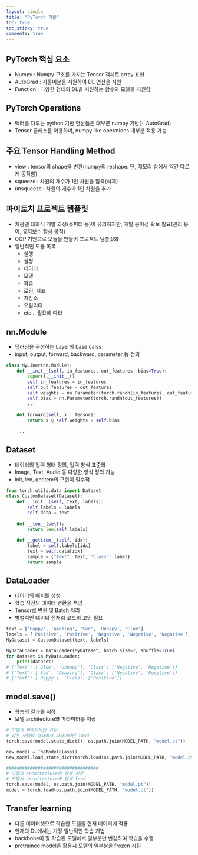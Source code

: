 ```yaml
---
layout: single
title: "PyTorch 기본"
toc: true
toc_sticky: true
comments: true
---
```


## PyTorch 핵심 요소
- Numpy : Numpy 구조를 가지는 Tensor 객체로 array 표현
- AutoGrad : 자동미분을 지원하여 DL 연산을 지원
- Function : 다양한 형태의 DL을 지원하는 함수와 모델을 지원함

## PyTorch Operations
- 벡터를 다루는 python 기반 연산들은 대부분 numpy 기반(+ AutoGrad)
- Tensor 클래스를 이용하며, numpy like operations 대부분 적용 가능

## 주요 Tensor Handling Method
- view : tensor의 shape을 변환(numpy의 reshape. 단, 메모리 상에서 약간 다르게 동작함)
- squeeze : 차원의 개수가 1인 차원을 압축(삭제)
- unsqueeze : 차원의 개수가 1인 차원을 추가

## 파이토치 프로젝트 템플릿
- 처음엔 대화식 개발 과정(쥬피터 등)이 유리하지만, 개발 용이성 확보 필요(관리 용이, 유지보수 향상 목적)
- OOP 기반으로 모듈을 만들어 프로젝트 템플릿화
- 일반적인 모듈 목록
    - 실행
    - 설정
    - 데이터
    - 모델
    - 학습
    - 로깅, 지표
    - 저장소
    - 유틸리티
    - etc... 필요에 따라

## nn.Module
- 딥러닝을 구성하는 Layer의 base calss
- input, output, forward, backward, parameter 등 정의
```python
class MyLiner(nn.Module):
    def __init__(self, in_features, out_features, bias=True):
        super().__init__()
        self.in_features = in_features
        self.out_features = out_features
        self.weights = nn.Parameter(torch.randn(in_features, out_features))
        self.bias = nn.Parameter(torch.randn(out_features))
        ...
    
    def forward(self, x : Tensor):
        return x @ self.weights + self.bias
    
    ...
```

## Dataset
- 데이터의 입력 형태 정의, 입력 방식 표준화
- Image, Text, Audio 등 다양한 형식 정의 가능
- init, len, getitem의 구현이 필수적
```python
from torch.utils.data import Dataset
class CustomDataset(Dataset):
    def __init__(self, text, labels):
        self.labels = labels
        self.data = text
    
    def __len__(self):
        return len(self.labels)
    
    def __getitem__(self, idx):
        label = self.labels[idx]
        text = self.data[idx]
        sample = {"Text": text, "Class": label}
        return sample
```

## DataLoader
- 데이터의 배치를 생성
- 학습 직전의 데이터 변환을 책임
- Tensor로 변환 및 Batch 처리
- 병렬적인 데이터 전처리 코드의 고민 필요
```python
text = ['Happy', 'Amazing', 'Sad', 'Unhapy', 'Glum']
labels = ['Positive', 'Positive', 'Negative', 'Negative', 'Negative']
MyDataset = CustomDataset(text, labels)

MyDataLoader = DataLoader(MyDataset, batch_size=2, shuffle=True)
for dataset in MyDataLoader:
    print(dataset)
# {'Text': ['Glum', 'Unhapy'], 'Class': ['Negative', 'Negative']}
# {'Text': ['Sad', 'Amazing'], 'Class': ['Negative', 'Positive']}
# {'Text': ['Happy'], 'Class': ['Positive']}
```

## model.save()
- 학습의 결과를 저장
- 모델 architecture와 파라미터를 저장
```python
# 모델의 파라미터만 저장
# 같은 모델의 형태에서 파라미터만 load
torch.save(model.state_dict(), os.path.join(MODEL_PATH, "model.pt"))

new_model = TheModelClass()
new_model.load_state_dict(torch.load(os.path.join(MODEL_PATH, "model.pt")))

###################################
# 모델의 architecture와 함께 저장
# 모델의 architecture와 함께 load
torch.save(model, os.path.join(MODEL_PATH, "model.pt"))
model = torch.load(os.path.join(MODEL_PATH, "model.pt"))
```

## Transfer learning
- 다른 데이터셋으로 학습한 모델을 현재 데이터에 적용
- 현재의 DL에서는 가장 일반적인 학습 기법
- backbone이 잘 학습된 모델에서 일부분만 변경하여 학습을 수행
- pretrained model을 활용시 모델의 일부분을 frozen 시킴